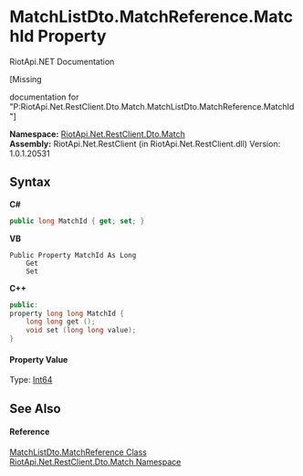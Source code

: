 # MatchListDto.MatchReference.MatchId Property 
RiotApi.NET Documentation 

\[Missing <summary> documentation for "P:RiotApi.Net.RestClient.Dto.Match.MatchListDto.MatchReference.MatchId"\]

**Namespace:**&nbsp;<a href="119ce159-34e9-7e8a-13ff-b7a4fc7406a6">RiotApi.Net.RestClient.Dto.Match</a><br />**Assembly:**&nbsp;RiotApi.Net.RestClient (in RiotApi.Net.RestClient.dll) Version: 1.0.1.20531

## Syntax

**C#**<br />
``` C#
public long MatchId { get; set; }
```

**VB**<br />
``` VB
Public Property MatchId As Long
	Get
	Set
```

**C++**<br />
``` C++
public:
property long long MatchId {
	long long get ();
	void set (long long value);
}
```


#### Property Value
Type: <a href="http://msdn2.microsoft.com/en-us/library/6yy583ek" target="_blank">Int64</a>

## See Also


#### Reference
<a href="dbc35446-6e4a-2559-fda3-52151d2b8c86">MatchListDto.MatchReference Class</a><br /><a href="119ce159-34e9-7e8a-13ff-b7a4fc7406a6">RiotApi.Net.RestClient.Dto.Match Namespace</a><br />